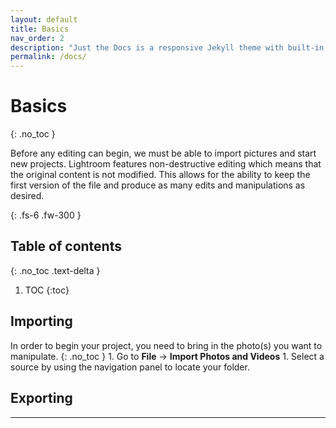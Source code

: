 ```yaml
---
layout: default
title: Basics
nav_order: 2
description: "Just the Docs is a responsive Jekyll theme with built-in search that is easily customizable and hosted on GitHub Pages."
permalink: /docs/
---
```


# Basics
{: .no_toc }


Before any editing can begin, we must be able to import pictures and start new projects. Lightroom features non-destructive editing which means that the original content is not modified. This allows for the ability to keep the first version of the file and produce as many edits and manipulations as desired.

{: .fs-6 .fw-300 }

## Table of contents
{: .no_toc .text-delta }

1. TOC
{:toc}

## Importing
In order to begin your project, you need to bring in the photo(s) you want to manipulate.
{: .no_toc }
    1. Go to **File** -> **Import Photos and Videos**
    1. Select a source by using the navigation panel to locate your folder.

## Exporting

---


